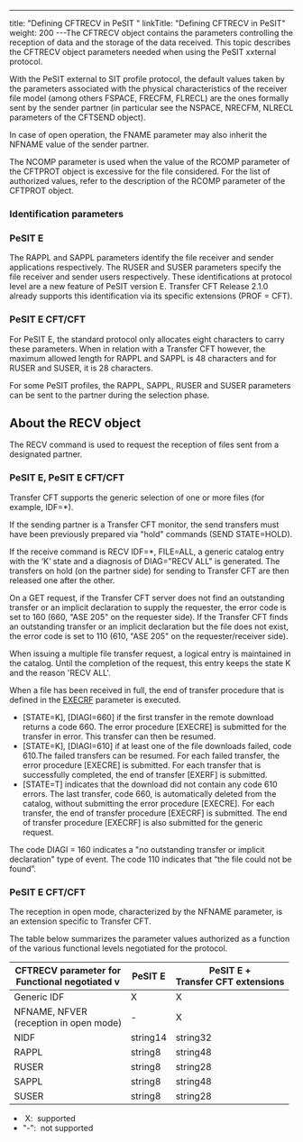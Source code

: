 ---
title: "Defining CFTRECV in PeSIT "
linkTitle: "Defining CFTRECV in PeSIT"
weight: 200
---The CFTRECV object contains the parameters controlling the reception
of data and the storage of the data received. This
topic describes the CFTRECV object parameters needed when using
the PeSIT xxternal protocol.

With the PeSIT external to SIT profile
protocol, the default values taken by the parameters associated with the
physical characteristics of the receiver file model (among others FSPACE,
FRECFM, FLRECL) are the ones formally sent by the sender partner (in particular
see the NSPACE, NRECFM, NLRECL parameters of the CFTSEND object).

In case of open operation, the FNAME parameter may also inherit the
NFNAME value of the sender partner.

The NCOMP parameter is used when the value of the RCOMP parameter of
the CFTPROT object is excessive for the file considered. For the list
of authorized values, refer to the description of the RCOMP parameter
of the CFTPROT object.

<span id="Identification_parameters"></span>

### Identification parameters

### PeSIT E

The RAPPL and SAPPL parameters identify the file receiver
and sender applications respectively. The RUSER and SUSER
parameters specify the file receiver and sender users respectively. These
identifications at protocol level are a new feature of PeSIT version E.
Transfer CFT Release 2.1.0 already supports this identification via its
specific extensions (PROF = CFT).

### PeSIT E CFT/CFT

For PeSIT E, the standard protocol only allocates eight characters to
carry these parameters. When in relation with a Transfer CFT however,
the maximum allowed length for RAPPL and SAPPL is 48 characters
and for RUSER and SUSER, it is 28 characters.

For some PeSIT profiles, the RAPPL, SAPPL, RUSER and SUSER parameters
can be sent to the partner during the selection phase.

<span id="About_the_RECV_object"></span>

## About the RECV object

The RECV command is used to request the reception of files sent from
a designated partner.

### PeSIT E, PeSIT E CFT/CFT

Transfer CFT supports the generic selection of one or more files (for
example, IDF=\*).

If the sending partner is a Transfer CFT monitor, the send transfers
must have been previously prepared via "hold" commands (SEND
STATE=HOLD).

If the receive command is RECV IDF=\*, FILE=ALL, a generic catalog entry
with the ‘K’ state and a diagnosis of DIAG="RECV ALL" is generated.
The transfers on hold (on the partner side) for sending to Transfer CFT
are then released one after the other.

On a GET request, if the Transfer CFT server does not find an outstanding
transfer or an implicit declaration to supply the requester, the error
code is set to 160 (660, "ASE 205" on the requester side). If
the Transfer CFT finds an outstanding transfer or an implicit declaration
but the file does not exist, the error code is set to 110 (610, "ASE
205" on the requester/receiver side).

When issuing a multiple file transfer request, a logical entry is maintained
in the catalog. Until the completion of the request, this entry keeps
the state K and the reason 'RECV ALL'.

When a file has been received in full, the end of transfer procedure
that is defined in the [EXECRF](../../../c_intro_userinterfaces/command_summary/parameter_intro/execrf)
parameter is executed.

- [STATE=K], [DIAGI=660]
    if the first transfer in the remote download returns a code 660. The error
    procedure [EXECRE] is submitted for the transfer in error. This transfer
    can then be resumed.
- [STATE=K], [DIAGI=610]
    if at least one of the file downloads failed, code 610.The failed transfers
    can be resumed. For each failed transfer, the error procedure [EXECRE]
    is submitted. For each transfer that is successfully completed, the end
    of transfer [EXERF] is submitted.
- [STATE=T] indicates
    that the download did not contain any code 610 errors. The last transfer,
    code 660, is automatically deleted from the catalog, without submitting
    the error procedure [EXECRE]. For each transfer, the end of transfer procedure
    [EXECRF] is submitted. The end of transfer procedure [EXECRF] is also
    submitted for the generic request.

The code DIAGI = 160 indicates a "no outstanding transfer or implicit
declaration" type of event. The code 110 indicates that “the file
could not be found”.

### PeSIT E CFT/CFT

The reception in open mode, characterized by the
NFNAME parameter, is an extension specific to Transfer CFT.

The table below summarizes the parameter values authorized as a function
of the various functional levels negotiated for the protocol.


| CFTRECV parameter for<br /> Functional negotiated v  | PeSIT E  | PeSIT E +<br /> Transfer CFT extensions  |
| --- | --- | --- |
| Generic IDF  | X  | X  |
| NFNAME, NFVER<br /> (reception in open mode)  | -  | X  |
| NIDF  | string14  | string32 |
| RAPPL  | string8  | string48  |
| RUSER  | string8  | string28  |
| SAPPL  | string8  | string48  |
| SUSER  | string8  | string28  |


-  X:  supported
- "-":  not supported
